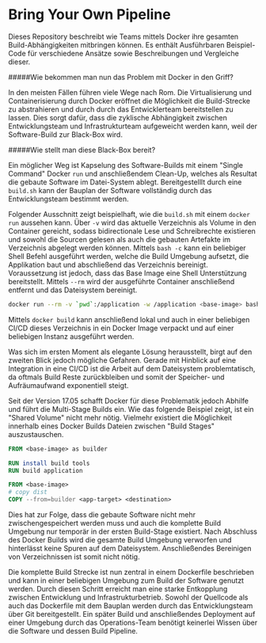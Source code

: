 # Bring Your Own Pipeline

Dieses Repository beschreibt wie Teams mittels Docker ihre gesamten Build-Abhängigkeiten mitbringen können. Es enthält Ausführbaren Beispiel-Code für verschiedene Ansätze sowie Beschreibungen und Vergleiche dieser.

#####Wie bekommen man nun das Problem mit Docker in den Griff?

In den meisten Fällen führen viele Wege nach Rom. Die Virtualisierung und Containerisierung durch Docker eröffnet die Möglichkeit die Build-Strecke zu abstrahieren und durch durch das Entwicklerteam bereitstellen zu lassen. Dies sorgt dafür, dass die zyklische Abhängigkeit zwischen Entwicklungsteam und Infrastrukturteam aufgeweicht werden kann, weil der Software-Build zur Black-Box wird.  

#####Wie stellt man diese Black-Box bereit?

Ein möglicher Weg ist Kapselung des Software-Builds mit einem "Single Command" Docker `run` und anschließendem Clean-Up, welches als Resultat die gebaute Software im Datei-System ablegt. Bereitgestelllt durch eine `build.sh` kann der Bauplan der Software vollständig durch das Entwicklungsteam bestimmt werden.         

Folgender Ausschnitt zeigt beispielhaft, wie die `build.sh` mit einem `docker run` aussehen kann. Über `-v` wird das aktuelle Verzeichnis als Volume in den Container gereicht, sodass bidirectionale Lese und Schreibrechte existieren und sowohl die Sourcen gelesen als auch die gebauten Artefakte im Verzeichnis abgelegt werden können. Mittels `bash -c` kann ein beliebiger Shell Befehl ausgeführt werden, welche die Build Umgebung aufsetzt, die Applikation baut und abschließend das Verzeichnis bereinigt. Voraussetzung ist jedoch, dass das Base Image eine Shell Unterstützung bereitstellt. Mittels `--rm` wird der ausgeführte Container anschließend entfernt und das Dateisystem bereinigt.   

```bash
docker run --rm -v `pwd`:/application -w /application <base-image> bash -c "build software && rm -rf temp folder"
```
Mittels `docker build` kann anschließend lokal und auch in einer beliebigen CI/CD dieses Verzeichnis in ein Docker Image verpackt und auf einer beliebigen Instanz ausgeführt werden. 

Was sich im ersten Moment als elegante Lösung herausstellt, birgt auf den zweiten Blick jedoch mögliche Gefahren. Gerade mit Hinblick auf eine Integration in eine CI/CD ist die Arbeit auf dem Dateisystem problemtatisch, da oftmals Build Reste zurückbleiben und somit der Speicher- und Aufräumaufwand exponentiell steigt.

Seit der Version 17.05 schafft Docker für diese Problematik jedoch Abhilfe und führt die Multi-Stage Builds ein. Wie das folgende Beispiel zeigt, ist ein "Shared Volume" nicht mehr nötig. Vielmehr existiert die Möglichkeit innerhalb eines Docker Builds Dateien zwischen "Build Stages" auszustauschen.
 
```dockerfile
FROM <base-image> as builder

RUN install build tools
RUN build application

FROM <base-image>
# copy dist
COPY --from=builder <app-target> <destination>
```
Dies hat zur Folge, dass die gebaute Software nicht mehr zwischengespeichert werden muss und auch die komplette Build Umgebung nur temporär in der ersten Build-Stage existiert. Nach Abschluss des Docker Builds wird die gesamte Build Umgebung verworfen und hinterlässt keine Spuren auf dem Dateisystem. Anschließendes Bereinigen von Verzeichnissen ist somit nicht nötig.

Die komplette Build Strecke ist nun zentral in einem Dockerfile beschrieben und kann in einer beliebigen Umgebung zum Build der Software genutzt werden. Durch diesen Schritt erreicht man eine starke Entkopplung zwischen Entwicklung und Infrastrukturbetrieb. Sowohl der Quellcode als auch das Dockerfile mit dem Bauplan werden durch das Entwicklungsteam über Git bereitgestellt. Ein später Build und anschließendes Deployment auf einer Umgebung durch das Operations-Team benötigt keinerlei Wissen über die Software und dessen Build Pipeline.  